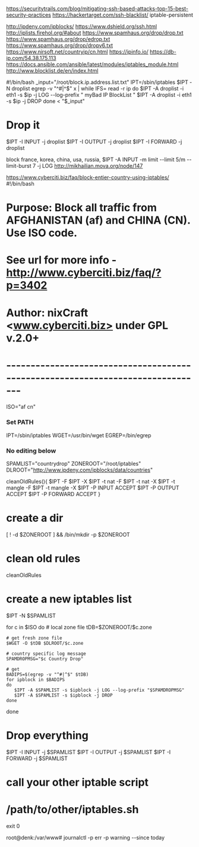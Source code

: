 https://securitytrails.com/blog/mitigating-ssh-based-attacks-top-15-best-security-practices
https://hackertarget.com/ssh-blacklist/
iptable-persistent

http://ipdeny.com/ipblocks/
https://www.dshield.org/ssh.html
http://iplists.firehol.org/#about
https://www.spamhaus.org/drop/drop.txt
https://www.spamhaus.org/drop/edrop.txt
https://www.spamhaus.org/drop/dropv6.txt
https://www.nirsoft.net/countryip/cn.html
https://ipinfo.io/
https://db-ip.com/54.38.175.113
https://docs.ansible.com/ansible/latest/modules/iptables_module.html
http://www.blocklist.de/en/index.html

#!/bin/bash
_input="/root/block.ip.address.list.txt"
IPT=/sbin/iptables
$IPT -N droplist
egrep -v "^#|^$" x | while IFS= read -r ip
do
	$IPT -A droplist -i eth1 -s $ip -j LOG --log-prefix " myBad IP BlockList  "
	$IPT -A droplist -i eth1 -s $ip -j DROP
done < "$_input"
# Drop it 
$IPT -I INPUT -j droplist
$IPT -I OUTPUT -j droplist
$IPT -I FORWARD -j droplist


block france, korea, china, usa, russia,
$IPT -A INPUT -m limit --limit 5/m --limit-burst 7 -j LOG
http://mikhailian.mova.org/node/147


https://www.cyberciti.biz/faq/block-entier-country-using-iptables/
#!/bin/bash
# Purpose: Block all traffic from AFGHANISTAN (af) and CHINA (CN). Use ISO code. #
# See url for more info - http://www.cyberciti.biz/faq/?p=3402
# Author: nixCraft <www.cyberciti.biz> under GPL v.2.0+
# -------------------------------------------------------------------------------
ISO="af cn" 
 
### Set PATH ###
IPT=/sbin/iptables
WGET=/usr/bin/wget
EGREP=/bin/egrep
 
### No editing below ###
SPAMLIST="countrydrop"
ZONEROOT="/root/iptables"
DLROOT="http://www.ipdeny.com/ipblocks/data/countries"
 
cleanOldRules(){
$IPT -F
$IPT -X
$IPT -t nat -F
$IPT -t nat -X
$IPT -t mangle -F
$IPT -t mangle -X
$IPT -P INPUT ACCEPT
$IPT -P OUTPUT ACCEPT
$IPT -P FORWARD ACCEPT
}
 
# create a dir
[ ! -d $ZONEROOT ] && /bin/mkdir -p $ZONEROOT
 
# clean old rules
cleanOldRules
 
# create a new iptables list
$IPT -N $SPAMLIST
 
for c  in $ISO
do 
	# local zone file
	tDB=$ZONEROOT/$c.zone
 
	# get fresh zone file
	$WGET -O $tDB $DLROOT/$c.zone
 
	# country specific log message
	SPAMDROPMSG="$c Country Drop"
 
	# get 
	BADIPS=$(egrep -v "^#|^$" $tDB)
	for ipblock in $BADIPS
	do
	   $IPT -A $SPAMLIST -s $ipblock -j LOG --log-prefix "$SPAMDROPMSG"
	   $IPT -A $SPAMLIST -s $ipblock -j DROP
	done
done
 
# Drop everything 
$IPT -I INPUT -j $SPAMLIST
$IPT -I OUTPUT -j $SPAMLIST
$IPT -I FORWARD -j $SPAMLIST
 
# call your other iptable script
# /path/to/other/iptables.sh
 
exit 0




root@denk:/var/www# journalctl -p err -p warning --since today
